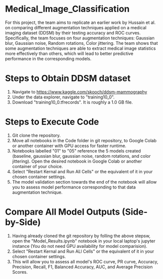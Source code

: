 # Medical_Image_Classification

For this project, the team aims to replicate an earlier work by Hussain et al. on comparing different augmentation techniques applied on a medical imaging dataset (DDSM) by their testing accuracy and ROC curves. Specifically, the team focuses on four augmentation techniques: Gaussian blur, Gaussian noise, Random rotations, Color jittering. The team shows that some augmentation techniques are able to extract medical image statistics more effectively than others, which will lead to better predictive performance in the corresponding models. 


# Steps to Obtain DDSM dataset
1. Navigate to https://www.kaggle.com/skooch/ddsm-mammography
2. Under the data explorer, navigate to "training10_0".
3. Download "training10_0.tfrecords". It is roughly a 1.0 GB file.


# Steps to Execute Code
1. Git clone the repository.
2. Move all notebooks in the Code folder in git repository, to Google Colab or another container with GPU access for faster runtime.
3. Notebooks labelled "01" to "05" reference the 5 models created (baseline, gaussian blur, gaussian noise, random rotations, and color jittering). Open the desired notebook in Google Colab or another container of your choice. 
4. Select "Restart Kernal and Run All Cells" or the equivalent of it in your chosen container settings.
5. The model validation section towards the end of the notebook will allow you to assess model performance corresponding to that data augmentation technique.


# Compare All Model Outputs (Side-by-Side)
1. Having already cloned the git repository by folling the above stepsw, open the "Model_Results.ipynb" notebook in your local laptop's jupyter instance (You do not need GPU availability for model comparision).
2. Select "Restart Kernal and Run ALl Cells" or the equivalent of it in your chosen container settings.
3. This will allow you to assess all model's ROC curve, PR curve, Accuracy, Precision, Recall, F1, Balanced Accuracy, AUC, and Average Precision Scores.
